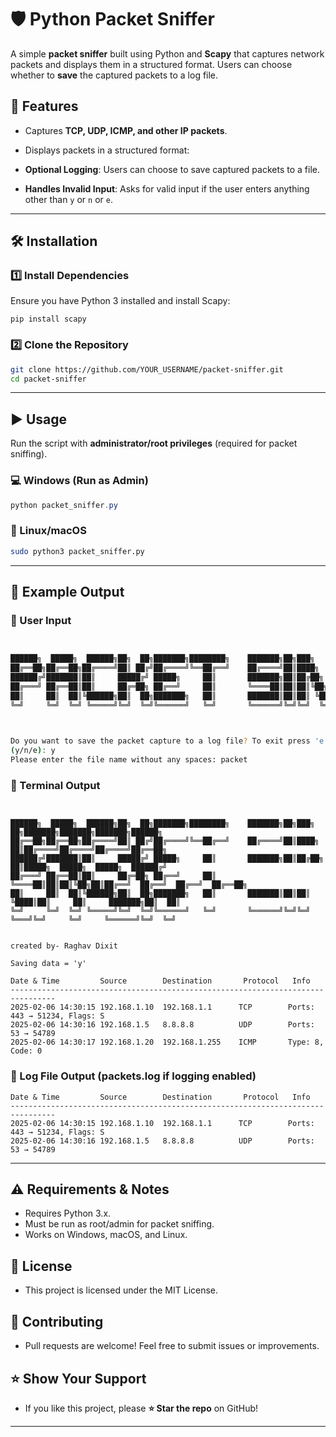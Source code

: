 
# 🛡 Python Packet Sniffer

A simple **packet sniffer** built using Python and **Scapy** that captures network packets and displays them in a structured format. Users can choose whether to **save** the captured packets to a log file.

## 🚀 Features
- Captures **TCP, UDP, ICMP, and other IP packets**.
- Displays packets in a structured format:

- **Optional Logging**: Users can choose to save captured packets to a file.
- **Handles Invalid Input**: Asks for valid input if the user enters anything other than `y` or `n` or `e`.

---

## 🛠 Installation
### **1️⃣ Install Dependencies**
Ensure you have Python 3 installed and install Scapy:

```bash/powershell
pip install scapy
```
### **2️⃣ Clone the Repository**
```bash
git clone https://github.com/YOUR_USERNAME/packet-sniffer.git
cd packet-sniffer
```

---

## ▶️ Usage
Run the script with **administrator/root privileges** (required for packet sniffing).
### 💻 Windows (Run as Admin)
```powershell
python packet_sniffer.py
```

### 🐧 Linux/macOS
```bash
sudo python3 packet_sniffer.py
```

---

## 📜 Example Output
### 🔹 User Input
```bash


██████╗  █████╗  ██████╗██╗  ██╗███████╗████████╗    ███████╗██╗███╗   ██╗███████╗███████╗███████╗██████╗
██╔══██╗██╔══██╗██╔════╝██║ ██╔╝██╔════╝╚══██╔══╝    ██╔════╝██║████╗  ██║██╔════╝██╔════╝██╔════╝██╔══██╗
██████╔╝███████║██║     █████╔╝ █████╗     ██║       ███████╗██║██╔██╗ ██║█████╗  █████╗  █████╗  ██████╔╝
██╔═══╝ ██╔══██║██║     ██╔═██╗ ██╔══╝     ██║       ╚════██║██║██║╚██╗██║██╔══╝  ██╔══╝  ██╔══╝  ██╔══██╗
██║     ██║  ██║╚██████╗██║  ██╗███████╗   ██║       ███████║██║██║ ╚████║██║     ██║     ███████╗██║  ██║
╚═╝     ╚═╝  ╚═╝ ╚═════╝╚═╝  ╚═╝╚══════╝   ╚═╝       ╚══════╝╚═╝╚═╝  ╚═══╝╚═╝     ╚═╝     ╚══════╝╚═╝  ╚═╝

                                                                                created by- Raghav Dixit 

Do you want to save the packet capture to a log file? To exit press 'e'
(y/n/e): y
Please enter the file name without any spaces: packet
```
### 🔹 Terminal Output
```nigex


██████╗  █████╗  ██████╗██╗  ██╗███████╗████████╗    ███████╗██╗███╗   ██╗███████╗███████╗███████╗██████╗ 
██╔══██╗██╔══██╗██╔════╝██║ ██╔╝██╔════╝╚══██╔══╝    ██╔════╝██║████╗  ██║██╔════╝██╔════╝██╔════╝██╔══██╗
██████╔╝███████║██║     █████╔╝ █████╗     ██║       ███████╗██║██╔██╗ ██║█████╗  █████╗  █████╗  ██████╔╝
██╔═══╝ ██╔══██║██║     ██╔═██╗ ██╔══╝     ██║       ╚════██║██║██║╚██╗██║██╔══╝  ██╔══╝  ██╔══╝  ██╔══██╗
██║     ██║  ██║╚██████╗██║  ██╗███████╗   ██║       ███████║██║██║ ╚████║██║     ██║     ███████╗██║  ██║
╚═╝     ╚═╝  ╚═╝ ╚═════╝╚═╝  ╚═╝╚══════╝   ╚═╝       ╚══════╝╚═╝╚═╝  ╚═══╝╚═╝     ╚═╝     ╚══════╝╚═╝  ╚═╝

                                                                                created by- Raghav Dixit  

Saving data = 'y'

Date & Time         Source        Destination       Protocol   Info
--------------------------------------------------------------------------------
2025-02-06 14:30:15 192.168.1.10  192.168.1.1      TCP        Ports: 443 → 51234, Flags: S
2025-02-06 14:30:16 192.168.1.5   8.8.8.8          UDP        Ports: 53 → 54789
2025-02-06 14:30:17 192.168.1.20  192.168.1.255    ICMP       Type: 8, Code: 0
```
### 🔹 Log File Output (packets.log if logging enabled)
```nigex
Date & Time         Source        Destination       Protocol   Info
--------------------------------------------------------------------------------
2025-02-06 14:30:15 192.168.1.10  192.168.1.1      TCP        Ports: 443 → 51234, Flags: S
2025-02-06 14:30:16 192.168.1.5   8.8.8.8          UDP        Ports: 53 → 54789
```

---

## ⚠️ Requirements & Notes
- Requires Python 3.x.
- Must be run as root/admin for packet sniffing.
- Works on Windows, macOS, and Linux.

## 📄 License
- This project is licensed under the MIT License.

## 🤝 Contributing
- Pull requests are welcome! Feel free to submit issues or improvements.

## ⭐️ Show Your Support
 - If you like this project, please  **⭐️ Star the repo** on GitHub!

---
